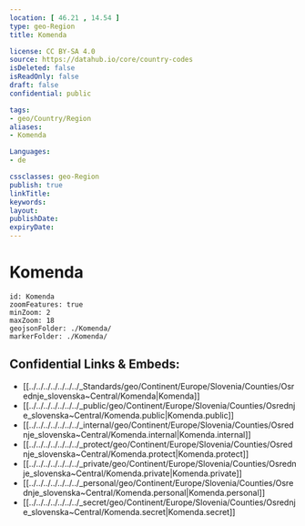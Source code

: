 ```yaml
---
location: [ 46.21 , 14.54 ] 
type: geo-Region
title: Komenda

license: CC BY-SA 4.0
source: https://datahub.io/core/country-codes
isDeleted: false
isReadOnly: false
draft: false
confidential: public

tags:
- geo/Country/Region
aliases:
- Komenda

Languages:
- de

cssclasses: geo-Region
publish: true
linkTitle: 
keywords: 
layout: 
publishDate: 
expiryDate: 
---
```


# Komenda

```leaflet
id: Komenda
zoomFeatures: true 
minZoom: 2 
maxZoom: 18
geojsonFolder: ./Komenda/
markerFolder: ./Komenda/
```


## Confidential Links & Embeds: 
- [[../../../../../../../_Standards/geo/Continent/Europe/Slovenia/Counties/Osrednje_slovenska~Central/Komenda|Komenda]] 
- [[../../../../../../../_public/geo/Continent/Europe/Slovenia/Counties/Osrednje_slovenska~Central/Komenda.public|Komenda.public]] 
- [[../../../../../../../_internal/geo/Continent/Europe/Slovenia/Counties/Osrednje_slovenska~Central/Komenda.internal|Komenda.internal]] 
- [[../../../../../../../_protect/geo/Continent/Europe/Slovenia/Counties/Osrednje_slovenska~Central/Komenda.protect|Komenda.protect]] 
- [[../../../../../../../_private/geo/Continent/Europe/Slovenia/Counties/Osrednje_slovenska~Central/Komenda.private|Komenda.private]] 
- [[../../../../../../../_personal/geo/Continent/Europe/Slovenia/Counties/Osrednje_slovenska~Central/Komenda.personal|Komenda.personal]] 
- [[../../../../../../../_secret/geo/Continent/Europe/Slovenia/Counties/Osrednje_slovenska~Central/Komenda.secret|Komenda.secret]] 

